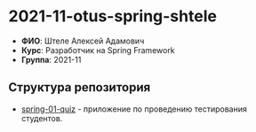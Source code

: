 # 2021-11-otus-spring-shtele

- **ФИО**: Штеле Алексей Адамович
- **Курс**: Разработчик на Spring Framework
- **Группа**: 2021-11

## Структура репозитория
- [spring-01-quiz](spring-01-quiz) - приложение по проведению тестирования студентов.